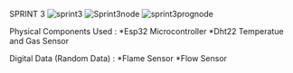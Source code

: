 SPRINT 3
![sprint3](https://user-images.githubusercontent.com/113462414/202853089-ef77b0e8-8936-47e1-a2c3-ec07fb7b0288.png)
![Sprint3node](https://user-images.githubusercontent.com/113462414/202855887-1fb98339-f706-4c80-9528-03192fc5cc6a.png)
![sprint3prognode](https://user-images.githubusercontent.com/113462414/202856762-e59b03b1-5fb3-4ac4-a9a4-a903204ab1e9.png)

Physical Components Used :
*Esp32 Microcontroller
*Dht22 Temperatue and Gas Sensor

Digital Data (Random Data) :
*Flame Sensor
*Flow Sensor
